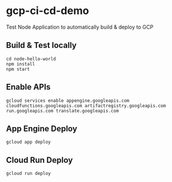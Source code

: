 # gcp-ci-cd-demo
Test Node Application to automatically build & deploy to GCP

## Build & Test locally
```
cd node-hello-world
npm install
npm start
```

## Enable APIs
```
gcloud services enable appengine.googleapis.com cloudfunctions.googleapis.com artifactregistry.googleapis.com run.googleapis.com translate.googleapis.com
```

## App Engine Deploy
```
gcloud app deploy
```

## Cloud Run Deploy
```
gcloud run deploy
```